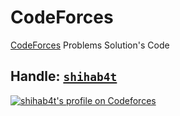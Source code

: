 # CodeForces
[CodeForces](https://codeforces.com) Problems Solution's Code

## Handle: [`shihab4t`](https://codeforces.com/profile/shihab4t)

<a href="https://codeforces.com/profile/shihab4t" target="_blank"><img src="https://img.shields.io/badge/dynamic/json?&color=1f8acb&logo=codeforces&label=Codeforces&url=https://competitive-coding-api.herokuapp.com/api/codeforces/shihab4t&query=%24.rating&prefix=Rating%20&style=for-the-badge&cacheSeconds=259200" alt="shihab4t's profile on Codeforces" title="shihab4t's profile on Codeforces"></a>
